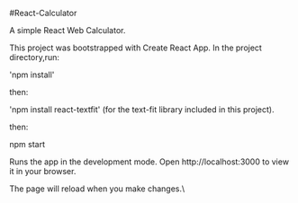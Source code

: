#React-Calculator

A simple React Web Calculator.

This project was bootstrapped with Create React App. In the project directory,run:

'npm install'

then:

'npm install react-textfit' (for the text-fit library included in this project).

then:

npm start

Runs the app in the development mode.
Open http://localhost:3000 to view it in your browser.

The page will reload when you make changes.\
